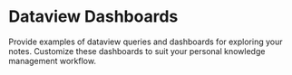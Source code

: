 # Dataview Dashboards

Provide examples of dataview queries and dashboards for exploring your
notes.  Customize these dashboards to suit your personal knowledge
management workflow.
